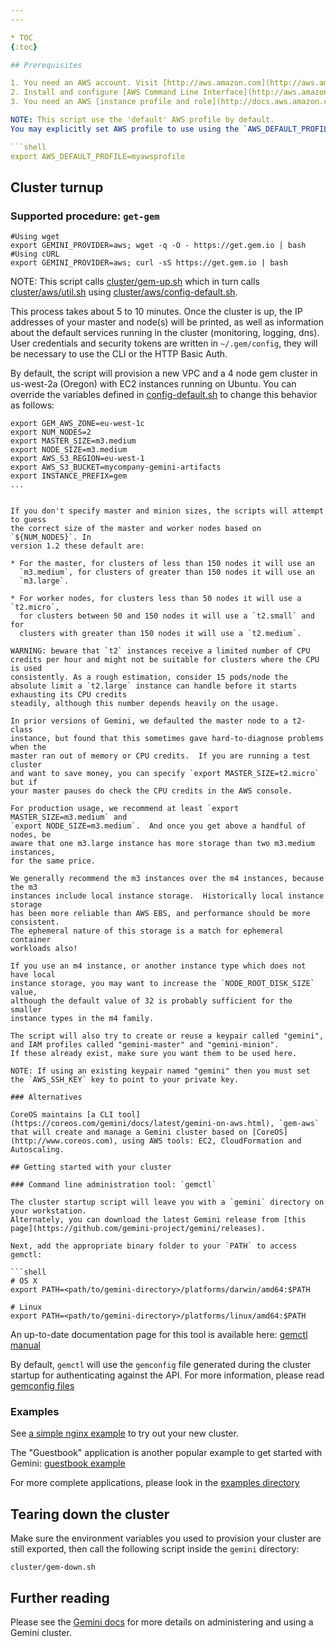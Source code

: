 ```yaml
---
---

* TOC
{:toc}

## Prerequisites

1. You need an AWS account. Visit [http://aws.amazon.com](http://aws.amazon.com) to get started
2. Install and configure [AWS Command Line Interface](http://aws.amazon.com/cli)
3. You need an AWS [instance profile and role](http://docs.aws.amazon.com/IAM/latest/UserGuide/instance-profiles.html) with EC2 full access.

NOTE: This script use the 'default' AWS profile by default.
You may explicitly set AWS profile to use using the `AWS_DEFAULT_PROFILE` environment variable:

```shell
export AWS_DEFAULT_PROFILE=myawsprofile
```

## Cluster turnup

### Supported procedure: `get-gem`

```shell
#Using wget
export GEMINI_PROVIDER=aws; wget -q -O - https://get.gem.io | bash
#Using cURL
export GEMINI_PROVIDER=aws; curl -sS https://get.gem.io | bash
```

NOTE: This script calls [cluster/gem-up.sh](http://releases.gem.io/{{page.githubbranch}}/cluster/gem-up.sh)
which in turn calls [cluster/aws/util.sh](http://releases.gem.io/{{page.githubbranch}}/cluster/aws/util.sh)
using [cluster/aws/config-default.sh](http://releases.gem.io/{{page.githubbranch}}/cluster/aws/config-default.sh).

This process takes about 5 to 10 minutes. Once the cluster is up, the IP addresses of your master and node(s) will be printed,
as well as information about the default services running in the cluster (monitoring, logging, dns). User credentials and security
tokens are written in `~/.gem/config`, they will be necessary to use the CLI or the HTTP Basic Auth.

By default, the script will provision a new VPC and a 4 node gem cluster in us-west-2a (Oregon) with EC2 instances running on Ubuntu.
You can override the variables defined in [config-default.sh](http://releases.gem.io/{{page.githubbranch}}/cluster/aws/config-default.sh) to change this behavior as follows:

```shell
export GEM_AWS_ZONE=eu-west-1c
export NUM_NODES=2
export MASTER_SIZE=m3.medium
export NODE_SIZE=m3.medium
export AWS_S3_REGION=eu-west-1
export AWS_S3_BUCKET=mycompany-gemini-artifacts
export INSTANCE_PREFIX=gem
...
```

```

If you don't specify master and minion sizes, the scripts will attempt to guess
the correct size of the master and worker nodes based on `${NUM_NODES}`. In
version 1.2 these default are:

* For the master, for clusters of less than 150 nodes it will use an
  `m3.medium`, for clusters of greater than 150 nodes it will use an
  `m3.large`.

* For worker nodes, for clusters less than 50 nodes it will use a `t2.micro`,
  for clusters between 50 and 150 nodes it will use a `t2.small` and for
  clusters with greater than 150 nodes it will use a `t2.medium`.

WARNING: beware that `t2` instances receive a limited number of CPU credits per hour and might not be suitable for clusters where the CPU is used
consistently. As a rough estimation, consider 15 pods/node the absolute limit a `t2.large` instance can handle before it starts exhausting its CPU credits
steadily, although this number depends heavily on the usage.

In prior versions of Gemini, we defaulted the master node to a t2-class
instance, but found that this sometimes gave hard-to-diagnose problems when the
master ran out of memory or CPU credits.  If you are running a test cluster
and want to save money, you can specify `export MASTER_SIZE=t2.micro` but if
your master pauses do check the CPU credits in the AWS console.

For production usage, we recommend at least `export MASTER_SIZE=m3.medium` and
`export NODE_SIZE=m3.medium`.  And once you get above a handful of nodes, be
aware that one m3.large instance has more storage than two m3.medium instances,
for the same price.

We generally recommend the m3 instances over the m4 instances, because the m3
instances include local instance storage.  Historically local instance storage
has been more reliable than AWS EBS, and performance should be more consistent.
The ephemeral nature of this storage is a match for ephemeral container
workloads also!

If you use an m4 instance, or another instance type which does not have local
instance storage, you may want to increase the `NODE_ROOT_DISK_SIZE` value,
although the default value of 32 is probably sufficient for the smaller
instance types in the m4 family.

The script will also try to create or reuse a keypair called "gemini", and IAM profiles called "gemini-master" and "gemini-minion".
If these already exist, make sure you want them to be used here.

NOTE: If using an existing keypair named "gemini" then you must set the `AWS_SSH_KEY` key to point to your private key.

### Alternatives

CoreOS maintains [a CLI tool](https://coreos.com/gemini/docs/latest/gemini-on-aws.html), `gem-aws` that will create and manage a Gemini cluster based on [CoreOS](http://www.coreos.com), using AWS tools: EC2, CloudFormation and Autoscaling.

## Getting started with your cluster

### Command line administration tool: `gemctl`

The cluster startup script will leave you with a `gemini` directory on your workstation.
Alternately, you can download the latest Gemini release from [this page](https://github.com/gemini-project/gemini/releases).

Next, add the appropriate binary folder to your `PATH` to access gemctl:

```shell
# OS X
export PATH=<path/to/gemini-directory>/platforms/darwin/amd64:$PATH

# Linux
export PATH=<path/to/gemini-directory>/platforms/linux/amd64:$PATH
```

An up-to-date documentation page for this tool is available here: [gemctl manual](/docs/user-guide/gemctl/gemctl)

By default, `gemctl` will use the `gemconfig` file generated during the cluster startup for authenticating against the API.
For more information, please read [gemconfig files](/docs/user-guide/gemconfig-file)

### Examples

See [a simple nginx example](/docs/user-guide/simple-nginx) to try out your new cluster.

The "Guestbook" application is another popular example to get started with Gemini: [guestbook example](https://github.com/gemini-project/gemini/tree/{{page.githubbranch}}/examples/guestbook/)

For more complete applications, please look in the [examples directory](https://github.com/gemini-project/gemini/tree/{{page.githubbranch}}/examples/)

## Tearing down the cluster

Make sure the environment variables you used to provision your cluster are still exported, then call the following script inside the
`gemini` directory:

```shell
cluster/gem-down.sh
```

## Further reading

Please see the [Gemini docs](/docs/) for more details on administering
and using a Gemini cluster.